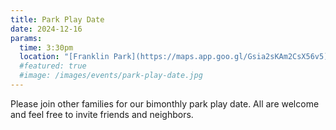 ```yaml
---
title: Park Play Date
date: 2024-12-16
params:
  time: 3:30pm
  location: "[Franklin Park](https://maps.app.goo.gl/Gsia2sKAm2CsX56v5)"
  #featured: true
  #image: /images/events/park-play-date.jpg
---
```


Please join other families for our bimonthly park play date. All are welcome and feel free to invite friends and neighbors.
